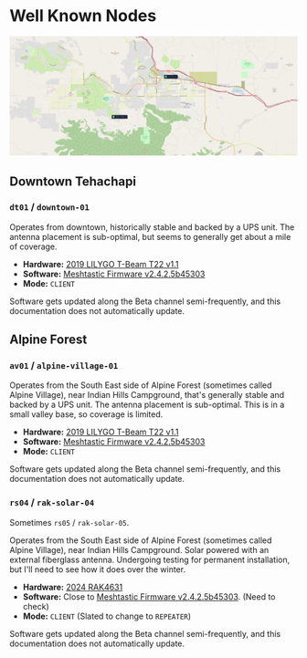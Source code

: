 # Well Known Nodes

![Map, as of May 2nd, 2024](./images/tehachapi-meshtastic-20240502.jpg)

## Downtown Tehachapi

### `dt01` / `downtown-01`

Operates from downtown, historically stable and backed by a UPS unit. The
antenna placement is sub-optimal, but seems to generally get about a mile
of coverage.

- **Hardware:** [2019 LILYGO T-Beam T22 v1.1](https://meshtastic.org/docs/hardware/devices/tbeam/?t-beam=1.1)
- **Software:**  [Meshtastic Firmware v2.4.2.5b45303](https://github.com/meshtastic/firmware/releases/tag/v2.4.2.5b45303)
- **Mode:** `CLIENT`

Software gets updated along the Beta channel semi-frequently, and this documentation does not automatically update.

## Alpine Forest

### `av01` / `alpine-village-01`

Operates from the South East side of Alpine Forest (sometimes called Alpine
Village), near Indian Hills Campground, that's generally stable and backed
by a UPS unit. The antenna placement is sub-optimal. This is in a small valley
base, so coverage is limited.

- **Hardware:** [2019 LILYGO T-Beam T22 v1.1](https://meshtastic.org/docs/hardware/devices/tbeam/?t-beam=1.1)
- **Software:**  [Meshtastic Firmware v2.4.2.5b45303](https://github.com/meshtastic/firmware/releases/tag/v2.4.2.5b45303)
- **Mode:** `CLIENT`

Software gets updated along the Beta channel semi-frequently, and this documentation does not automatically update.

### `rs04` / `rak-solar-04` 

Sometimes `rs05` / `rak-solar-05`.

Operates from the South East side of Alpine Forest (sometimes called Alpine
Village), near Indian Hills Campground. Solar powered with an external
fiberglass antenna. Undergoing testing for permanent installation, but
I'll need to see how it does over the winter.

- **Hardware:** [2024 RAK4631](https://meshtastic.org/docs/hardware/devices/rak/)
- **Software:**  Close to [Meshtastic Firmware v2.4.2.5b45303](https://github.com/meshtastic/firmware/releases/tag/v2.4.2.5b45303). (Need to check)
- **Mode:** `CLIENT` (Slated to change to `REPEATER`)

Software gets updated along the Beta channel semi-frequently, and this documentation does not automatically update.
